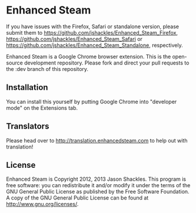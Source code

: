 Enhanced Steam
==============

If you have issues with the Firefox, Safari or standalone version, please submit them to
https://github.com/jshackles/Enhanced_Steam_Firefox,
https://github.com/jshackles/Enhanced_Steam_Safari or
https://github.com/jshackles/Enhanced_Steam_Standalone, respectively.


Enhanced Steam is a Google Chrome browser extension.  This is the open-source development repository.  Please fork and direct your pull requests to the :dev branch of this repository.

Installation
------------

You can install this yourself by putting Google Chrome into "developer mode" on the Extensions tab.

Translators
-------

Please head over to http://translation.enhancedsteam.com to help out with translation!

License
-------

Enhanced Steam is Copyright 2012, 2013 Jason Shackles.  This program is free software: you can redistribute it and/or modify it under the terms of the GNU General Public License as published by the Free Software Foundation.  A copy of the GNU General Public License can be found at http://www.gnu.org/licenses/.
